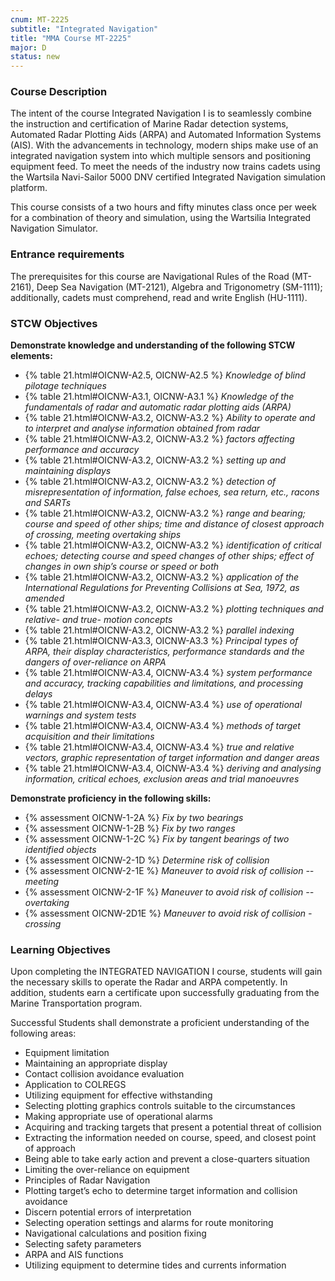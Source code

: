```yaml
---
cnum: MT-2225
subtitle: "Integrated Navigation"
title: "MMA Course MT-2225"
major: D
status: new
---
```


### Course Description

The intent of the course Integrated Navigation I is to seamlessly combine the instruction and certification of Marine Radar detection systems, Automated Radar Plotting Aids (ARPA) and Automated Information Systems (AIS). With the advancements in technology, modern ships make use of an integrated navigation system into which multiple sensors and positioning equipment feed. To meet the needs of the industry now trains cadets using the Wartsila Navi-Sailor 5000 DNV certified Integrated Navigation simulation platform.

This course consists of a two hours and fifty minutes class once per week for a combination of theory and simulation, using the Wartsilia Integrated Navigation Simulator.

### Entrance requirements ###

The prerequisites for this course are Navigational Rules of the Road (MT-2161), Deep Sea Navigation (MT-2121), Algebra and Trigonometry (SM-1111); additionally, cadets must comprehend, read and write English (HU-1111).

### STCW Objectives

**Demonstrate knowledge and understanding of the following STCW elements:**

* {% table 21.html#OICNW-A2.5, OICNW-A2.5 %} *Knowledge of blind pilotage techniques*
* {% table 21.html#OICNW-A3.1, OICNW-A3.1 %} *Knowledge of the fundamentals of radar and automatic radar plotting aids (ARPA)*
* {% table 21.html#OICNW-A3.2, OICNW-A3.2 %} *Ability to operate and to interpret and analyse information obtained from radar*
* {% table 21.html#OICNW-A3.2, OICNW-A3.2 %} *factors affecting performance and accuracy*
* {% table 21.html#OICNW-A3.2, OICNW-A3.2 %} *setting up and maintaining displays*
* {% table 21.html#OICNW-A3.2, OICNW-A3.2 %} *detection of misrepresentation of information, false echoes, sea return, etc., racons and SARTs*
* {% table 21.html#OICNW-A3.2, OICNW-A3.2 %} *range and bearing; course and speed of other ships; time and distance of closest approach of crossing, meeting overtaking ships*
* {% table 21.html#OICNW-A3.2, OICNW-A3.2 %} *identification of critical echoes; detecting course and speed changes of other ships; effect of changes in own ship’s course or speed or both*
* {% table 21.html#OICNW-A3.2, OICNW-A3.2 %} *application of the International Regulations for Preventing Collisions at Sea, 1972, as amended*
* {% table 21.html#OICNW-A3.2, OICNW-A3.2 %} *plotting techniques and relative- and true- motion concepts*
* {% table 21.html#OICNW-A3.2, OICNW-A3.2 %} *parallel indexing*
* {% table 21.html#OICNW-A3.3, OICNW-A3.3 %} *Principal types of ARPA, their display characteristics, performance standards and the dangers of over-reliance on ARPA*
* {% table 21.html#OICNW-A3.4, OICNW-A3.4 %} *system performance and accuracy, tracking capabilities and limitations, and processing delays*
* {% table 21.html#OICNW-A3.4, OICNW-A3.4 %} *use of operational warnings and system tests*
* {% table 21.html#OICNW-A3.4, OICNW-A3.4 %} *methods of target acquisition and their limitations*
* {% table 21.html#OICNW-A3.4, OICNW-A3.4 %} *true and relative vectors, graphic representation of target information and danger areas*
* {% table 21.html#OICNW-A3.4, OICNW-A3.4 %} *deriving and analysing information, critical echoes, exclusion areas and trial manoeuvres*

**Demonstrate proficiency in the following skills:**

* {% assessment OICNW-1-2A %} *Fix by two bearings*
* {% assessment OICNW-1-2B %} *Fix by two ranges*
* {% assessment OICNW-1-2C %} *Fix by tangent bearings of two identified objects*
* {% assessment OICNW-2-1D %} *Determine risk of collision*
* {% assessment OICNW-2-1E %} *Maneuver to avoid risk of collision -- meeting*
* {% assessment OICNW-2-1F %} *Maneuver to avoid risk of collision -- overtaking*
* {% assessment OICNW-2D1E %} *Maneuver to avoid risk of collision - crossing*


### Learning Objectives ###

Upon completing the INTEGRATED NAVIGATION I course, students will gain the necessary skills to operate the Radar and ARPA competently. In addition, students earn a certificate upon successfully graduating from the Marine Transportation program.

Successful Students shall demonstrate a proficient understanding of the following areas:

*  Equipment limitation
*  Maintaining an appropriate display
*  Contact collision avoidance evaluation
*  Application to COLREGS
*  Utilizing equipment for effective withstanding
*  Selecting plotting graphics controls suitable to the circumstances
*  Making appropriate use of operational alarms
*  Acquiring and tracking targets that present a potential threat of collision
*  Extracting the information needed on course, speed, and closest point of approach
*  Being able to take early action and prevent a close-quarters situation
*  Limiting the over-reliance on equipment
*  Principles of Radar Navigation
*  Plotting target’s echo to determine target information and collision avoidance
*  Discern potential errors of interpretation
*  Selecting operation settings and alarms for route monitoring
*  Navigational calculations and position fixing
*  Selecting safety parameters
*  ARPA and AIS functions
*  Utilizing equipment to determine tides and currents information



